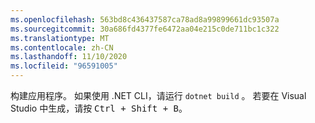 ```yaml
---
ms.openlocfilehash: 563bd8c436437587ca78ad8a99899661dc93507a
ms.sourcegitcommit: 30a686fd4377fe6472aa04e215c0de711bc1c322
ms.translationtype: MT
ms.contentlocale: zh-CN
ms.lasthandoff: 11/10/2020
ms.locfileid: "96591005"
---
```

构建应用程序。 如果使用 .NET CLI，请运行 `dotnet build` 。 若要在 Visual Studio 中生成，请按 <kbd>Ctrl + Shift + B</kbd>。

